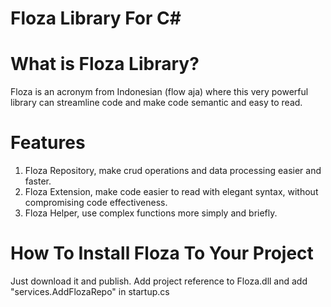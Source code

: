 # Floza Library For C#

# What is Floza Library?
Floza is an acronym from Indonesian (flow aja) where this very powerful library can streamline code and make code semantic and easy to read.

# Features
1. Floza Repository, make crud operations and data processing easier and faster.
2. Floza Extension, make code easier to read with elegant syntax, without compromising code effectiveness.
3. Floza Helper, use complex functions more simply and briefly.

# How To Install Floza To Your Project
Just download it and publish. Add project reference to Floza.dll and add "services.AddFlozaRepo" in startup.cs

